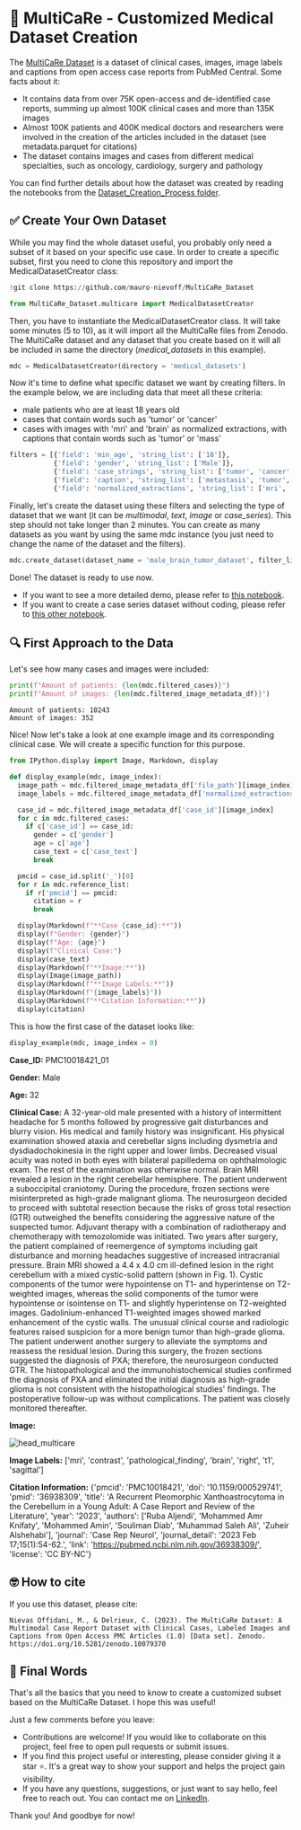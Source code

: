 # 🏥 MultiCaRe - Customized Medical Dataset Creation

The [MultiCaRe Dataset](https://zenodo.org/records/10079370) is a dataset of clinical cases, images, image labels and captions from open access case reports from PubMed Central. Some facts about it:
- It contains data from over 75K open-access and de-identified case reports, summing up almost 100K clinical cases and more than 135K images
- Almost 100K patients and 400K medical doctors and researchers were involved in the creation of the articles included in the dataset (see metadata.parquet for citations)
- The dataset contains images and cases from different medical specialties, such as oncology, cardiology, surgery and pathology

You can find further details about how the dataset was created by reading the notebooks from the [Dataset_Creation_Process folder](https://github.com/mauro-nievoff/MultiCaRe_Dataset/tree/main/Dataset_Creation_Process).

## ✅ Create Your Own Dataset

While you may find the whole dataset useful, you probably only need a subset of it based on your specific use case. In order to create a specific subset, first you need to clone this repository and import the MedicalDatasetCreator class:
```python
!git clone https://github.com/mauro-nievoff/MultiCaRe_Dataset

from MultiCaRe_Dataset.multicare import MedicalDatasetCreator
```
Then, you have to instantiate the MedicalDatasetCreator class. It will take some minutes (5 to 10), as it will import all the MultiCaRe files from Zenodo. The MultiCaRe dataset and any dataset that you create based on it will all be included in same the directory (_medical_datasets_ in this example).

```python
mdc = MedicalDatasetCreator(directory = 'medical_datasets')
```
Now it's time to define what specific dataset we want by creating filters. In the example below, we are including data that meet all these criteria:
- male patients who are at least 18 years old
- cases that contain words such as 'tumor' or 'cancer'
- cases with images with 'mri' and 'brain' as normalized extractions, with captions that contain words such as 'tumor' or 'mass'

```python
filters = [{'field': 'min_age', 'string_list': ['18']},
           {'field': 'gender', 'string_list': ['Male']},
           {'field': 'case_strings', 'string_list': ['tumor', 'cancer', 'carcinoma'], 'operator': 'any'},
           {'field': 'caption', 'string_list': ['metastasis', 'tumor', 'mass'], 'operator': 'any'},
           {'field': 'normalized_extractions', 'string_list': ['mri', 'brain']}]
```
Finally, let's create the dataset using these filters and selecting the type of dataset that we want (it can be _multimodal_, _text_, _image_ or _case_series_). This step should not take longer than 2 minutes. You can create as many datasets as you want by using the same mdc instance (you just need to change the name of the dataset and the filters).
```python
mdc.create_dataset(dataset_name = 'male_brain_tumor_dataset', filter_list = filters, dataset_type = 'multimodal')
```
Done! The dataset is ready to use now.

- If you want to see a more detailed demo, please refer to [this notebook](https://github.com/mauro-nievoff/MultiCaRe_Dataset/blob/main/demos/Extended_Demo.ipynb).
- If you want to create a case series dataset without coding, please refer to [this other notebook](https://github.com/mauro-nievoff/MultiCaRe_Dataset/blob/main/demos/create_your_own_case_series.ipynb).

## 🔍 First Approach to the Data
Let's see how many cases and images were included:
```python
print(f"Amount of patients: {len(mdc.filtered_cases)}")
print(f"Amount of images: {len(mdc.filtered_image_metadata_df)}")
```
```
Amount of patients: 10243
Amount of images: 352
```
Nice! Now let's take a look at one example image and its corresponding clinical case. We will create a specific function for this purpose.

```python
from IPython.display import Image, Markdown, display

def display_example(mdc, image_index):
  image_path = mdc.filtered_image_metadata_df['file_path'][image_index]
  image_labels = mdc.filtered_image_metadata_df['normalized_extractions'][image_index]

  case_id = mdc.filtered_image_metadata_df['case_id'][image_index]
  for c in mdc.filtered_cases:
    if c['case_id'] == case_id:
      gender = c['gender']
      age = c['age']
      case_text = c['case_text']
      break

  pmcid = case_id.split('_')[0]
  for r in mdc.reference_list:
    if r['pmcid'] == pmcid:
      citation = r
      break

  display(Markdown(f"**Case {case_id}:**"))
  display(f"Gender: {gender}")
  display(f"Age: {age}")
  display(f"Clinical Case:")
  display(case_text)
  display(Markdown(f"**Image:**"))
  display(Image(image_path))
  display(Markdown(f"**Image Labels:**"))
  display(Markdown(f"{image_labels}"))
  display(Markdown(f"**Citation Information:**"))
  display(citation)
```
This is how the first case of the dataset looks like:
```python
display_example(mdc, image_index = 0)
```

__Case_ID:__ PMC10018421_01

__Gender:__ Male

__Age:__ 32

__Clinical Case:__
A 32-year-old male presented with a history of intermittent headache for 5 months followed by progressive gait disturbances and blurry vision. His medical and family history was insignificant. His physical examination showed ataxia and cerebellar signs including dysmetria and dysdiadochokinesia in the right upper and lower limbs. Decreased visual acuity was noted in both eyes with bilateral papilledema on ophthalmologic exam. The rest of the examination was otherwise normal. Brain MRI revealed a lesion in the right cerebellar hemisphere. The patient underwent a suboccipital craniotomy. During the procedure, frozen sections were misinterpreted as high-grade malignant glioma. The neurosurgeon decided to proceed with subtotal resection because the risks of gross total resection (GTR) outweighed the benefits considering the aggressive nature of the suspected tumor. Adjuvant therapy with a combination of radiotherapy and chemotherapy with temozolomide was initiated. Two years after surgery, the patient complained of reemergence of symptoms including gait disturbance and morning headaches suggestive of increased intracranial pressure. Brain MRI showed a 4.4 x 4.0 cm ill-defined lesion in the right cerebellum with a mixed cystic-solid pattern (shown in Fig. 1). Cystic components of the tumor were hypointense on T1- and hyperintense on T2-weighted images, whereas the solid components of the tumor were hypointense or isointense on T1- and slightly hyperintense on T2-weighted images. Gadolinium-enhanced T1-weighted images showed marked enhancement of the cystic walls. The unusual clinical course and radiologic features raised suspicion for a more benign tumor than high-grade glioma. The patient underwent another surgery to alleviate the symptoms and reassess the residual lesion. During this surgery, the frozen sections suggested the diagnosis of PXA; therefore, the neurosurgeon conducted GTR. The histopathological and the immunohistochemical studies confirmed the diagnosis of PXA and eliminated the initial diagnosis as high-grade glioma is not consistent with the histopathological studies' findings. The postoperative follow-up was without complications. The patient was closely monitored thereafter.

__Image:__

![head_multicare](https://github.com/mauro-nievoff/MultiCaRe_Dataset/assets/55700369/402c63e5-408f-4f24-8e79-87832fbefb7d)

__Image Labels:__
['mri', 'contrast', 'pathological_finding', 'brain', 'right', 't1', 'sagittal']

__Citation Information:__
{'pmcid': 'PMC10018421',
 'doi': '10.1159/000529741',
 'pmid': '36938309',
 'title': 'A Recurrent Pleomorphic Xanthoastrocytoma in the Cerebellum in a Young Adult: A Case Report and Review of the Literature',
 'year': '2023',
 'authors': ['Ruba Aljendi',
             'Mohammed Amr Knifaty',
             'Mohammed Amin',
             'Souliman Diab',
             'Muhammad Saleh Ali',
             'Zuheir Alshehabi'],
 'journal': 'Case Rep Neurol',
 'journal_detail': '2023 Feb 17;15(1):54-62.',
 'link': 'https://pubmed.ncbi.nlm.nih.gov/36938309/',
 'license': 'CC BY-NC'}

## 🤓 How to cite
If you use this dataset, please cite:

```
Nievas Offidani, M., & Delrieux, C. (2023). The MultiCaRe Dataset: A Multimodal Case Report Dataset with Clinical Cases, Labeled Images and Captions from Open Access PMC Articles (1.0) [Data set]. Zenodo. https://doi.org/10.5281/zenodo.10079370
```
## :wave: Final Words

That's all the basics that you need to know to create a customized subset based on the MultiCaRe Dataset. I hope this was useful!

Just a few comments before you leave:

- Contributions are welcome! If you would like to collaborate on this project, feel free to open pull requests or submit issues.
- If you find this project useful or interesting, please consider giving it a star ⭐. It's a great way to show your support and helps the project gain visibility.
- If you have any questions, suggestions, or just want to say hello, feel free to reach out. You can contact me on [LinkedIn](https://www.linkedin.com/in/mauronievasoffidani/).
  
Thank you! And goodbye for now!
